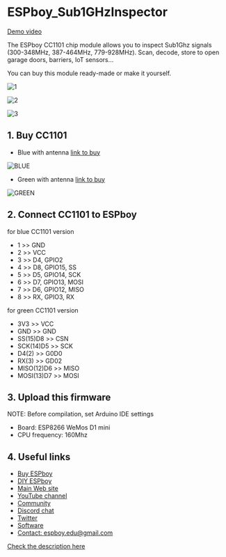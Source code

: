 # ESPboy_Sub1GHzInspector

[Demo video](https://youtu.be/BxWNkIO8hpA)

The ESPboy CC1101 chip module allows you to inspect Sub1Ghz signals (300-348MHz, 387-464MHz, 779-928MHz). 
Scan, decode, store to open garage doors, barriers, IoT sensors...

You can buy this module ready-made or make it yourself.

![1](pics/cc1101_5.JPG)

![2](pics/cc1101_6.JPG)

![3](pics/cc1101_7.JPG)


## 1. Buy CC1101

- Blue with antenna [link to buy](https://aliexpress.ru/item/2055139086.html?sku_id=50596123696&spm=a2g2w.productlist.0.0.4b09bf65eOzht2)

![BLUE](pics/cc1101_2.png)

- Green with antenna [link to buy](https://aliexpress.ru/item/32858516951.html?sku_id=65340950183&spm=a2g2w.productlist.0.0.24475f0432NP99)

![GREEN](pics/cc1101_1.png)


## 2. Connect CC1101 to ESPboy

for blue CC1101 version

- 1 >> GND
- 2 >> VCC
- 3 >> D4, GPIO2
- 4 >> D8, GPIO15, SS
- 5 >> D5, GPIO14, SCK
- 6 >> D7, GPIO13, MOSI
- 7 >> D6, GPIO12, MISO
- 8 >> RX, GPIO3, RX

for green CC1101 version
 
- 3V3 >> VCC
- GND >> GND
- SS(15)D8 >> CSN
- SCK(14)D5 >> SCK
- D4(2) >> G0D0
- RX(3) >> GD02
- MISO(12)D6 >> MISO
- MOSI(13)D7 >> MOSI

## 3. Upload this firmware

NOTE: Before compilation, set Arduino IDE settings

-  Board:  ESP8266 WeMos D1 mini
-  CPU frequency: 160Mhz

## 4. Useful links

- [Buy ESPboy](https://www.tindie.com/products/23910/)
- [DIY ESPboy](https://easyeda.com/ESPboy)
- [Main Web site](https://www.espboy.com)
- [YouTube channel](https://www.youtube.com/c/ESPboy)
- [Community](https://community.espboy.com)
- [Discord chat](https://discord.gg/kXfDQpX)
- [Twitter](https://twitter.com/ESPboy_edu)
- [Software](https://github.com/ESPboy-edu)
- [Contact: espboy.edu@gmail.com](mailto:espboy.edu@gmail.com)



[Check the description here](https://community.espboy.com/t/espboy-sub1ghz-inspector-cc1101-module/70/7)
